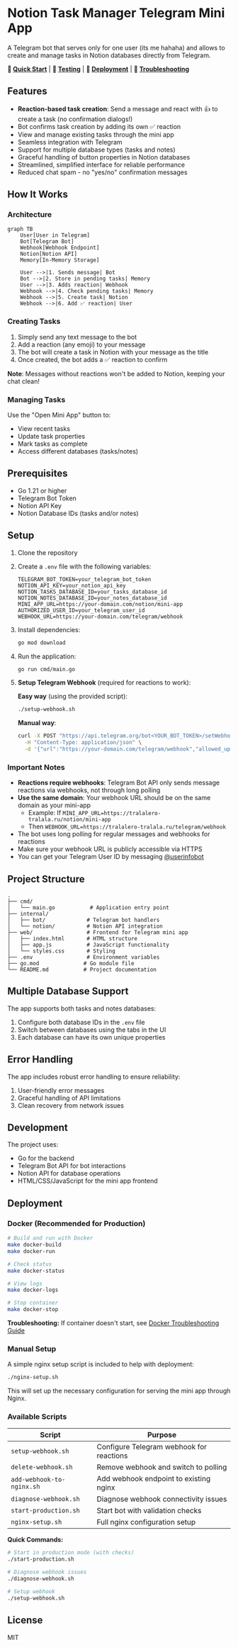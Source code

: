 # Notion Task Manager Telegram Mini App

A Telegram bot that serves only for one user (its me hahaha) and allows to create and manage tasks in Notion databases directly from Telegram.

**🎯 [Quick Start](QUICKSTART.md)** | **🧪 [Testing](TESTING.md)** | **🚀 [Deployment](DEPLOYMENT.md)** | **🔧 [Troubleshooting](TROUBLESHOOTING.md)**

## Features

- **Reaction-based task creation**: Send a message and react with 👍 to create a task (no confirmation dialogs!)
- Bot confirms task creation by adding its own ✅ reaction
- View and manage existing tasks through the mini app
- Seamless integration with Telegram
- Support for multiple database types (tasks and notes)
- Graceful handling of button properties in Notion databases
- Streamlined, simplified interface for reliable performance
- Reduced chat spam - no "yes/no" confirmation messages

## How It Works

### Architecture

```mermaid
graph TB
    User[User in Telegram]
    Bot[Telegram Bot]
    Webhook[Webhook Endpoint]
    Notion[Notion API]
    Memory[In-Memory Storage]
    
    User -->|1. Sends message| Bot
    Bot -->|2. Store in pending tasks| Memory
    User -->|3. Adds reaction| Webhook
    Webhook -->|4. Check pending tasks| Memory
    Webhook -->|5. Create task| Notion
    Webhook -->|6. Add ✅ reaction| User
```

### Creating Tasks

1. Simply send any text message to the bot
2. Add a reaction (any emoji) to your message
3. The bot will create a task in Notion with your message as the title
4. Once created, the bot adds a ✅ reaction to confirm

**Note**: Messages without reactions won't be added to Notion, keeping your chat clean!

### Managing Tasks

Use the "Open Mini App" button to:
- View recent tasks
- Update task properties
- Mark tasks as complete
- Access different databases (tasks/notes)

## Prerequisites

- Go 1.21 or higher
- Telegram Bot Token
- Notion API Key
- Notion Database IDs (tasks and/or notes)

## Setup

1. Clone the repository
2. Create a `.env` file with the following variables:
   ```
   TELEGRAM_BOT_TOKEN=your_telegram_bot_token
   NOTION_API_KEY=your_notion_api_key
   NOTION_TASKS_DATABASE_ID=your_tasks_database_id
   NOTION_NOTES_DATABASE_ID=your_notes_database_id
   MINI_APP_URL=https://your-domain.com/notion/mini-app
   AUTHORIZED_USER_ID=your_telegram_user_id
   WEBHOOK_URL=https://your-domain.com/telegram/webhook
   ```
3. Install dependencies:
   ```bash
   go mod download
   ```
4. Run the application:
   ```bash
   go run cmd/main.go
   ```
5. **Setup Telegram Webhook** (required for reactions to work):
   
   **Easy way** (using the provided script):
   ```bash
   ./setup-webhook.sh
   ```
   
   **Manual way**:
   ```bash
   curl -X POST "https://api.telegram.org/bot<YOUR_BOT_TOKEN>/setWebhook" \
     -H "Content-Type: application/json" \
     -d '{"url":"https://your-domain.com/telegram/webhook","allowed_updates":["message","message_reaction"]}'
   ```

### Important Notes

- **Reactions require webhooks**: Telegram Bot API only sends message reactions via webhooks, not through long polling
- **Use the same domain**: Your webhook URL should be on the same domain as your mini-app
  - Example: If `MINI_APP_URL=https://tralalero-tralala.ru/notion/mini-app`
  - Then `WEBHOOK_URL=https://tralalero-tralala.ru/telegram/webhook`
- The bot uses long polling for regular messages and webhooks for reactions
- Make sure your webhook URL is publicly accessible via HTTPS
- You can get your Telegram User ID by messaging [@userinfobot](https://t.me/userinfobot)

## Project Structure

```
.
├── cmd/
│   └── main.go           # Application entry point
├── internal/
│   ├── bot/             # Telegram bot handlers
│   └── notion/          # Notion API integration
├── web/                 # Frontend for Telegram mini app
│   ├── index.html       # HTML structure
│   ├── app.js           # JavaScript functionality
│   └── styles.css       # Styling
├── .env                 # Environment variables
├── go.mod              # Go module file
└── README.md           # Project documentation
```

## Multiple Database Support

The app supports both tasks and notes databases:

1. Configure both database IDs in the `.env` file
2. Switch between databases using the tabs in the UI
3. Each database can have its own unique properties

## Error Handling

The app includes robust error handling to ensure reliability:
1. User-friendly error messages
2. Graceful handling of API limitations
3. Clean recovery from network issues

## Development

The project uses:
- Go for the backend
- Telegram Bot API for bot interactions
- Notion API for database operations
- HTML/CSS/JavaScript for the mini app frontend

## Deployment

### Docker (Recommended for Production)

```bash
# Build and run with Docker
make docker-build
make docker-run

# Check status
make docker-status

# View logs
make docker-logs

# Stop container
make docker-stop
```

**Troubleshooting:** If container doesn't start, see [Docker Troubleshooting Guide](DOCKER-TROUBLESHOOTING.md)

### Manual Setup

A simple nginx setup script is included to help with deployment:

```bash
./nginx-setup.sh
```

This will set up the necessary configuration for serving the mini app through Nginx.

### Available Scripts

| Script | Purpose |
|--------|--------|
| `setup-webhook.sh` | Configure Telegram webhook for reactions |
| `delete-webhook.sh` | Remove webhook and switch to polling |
| `add-webhook-to-nginx.sh` | Add webhook endpoint to existing nginx |
| `diagnose-webhook.sh` | Diagnose webhook connectivity issues |
| `start-production.sh` | Start bot with validation checks |
| `nginx-setup.sh` | Full nginx configuration setup |

**Quick Commands:**
```bash
# Start in production mode (with checks)
./start-production.sh

# Diagnose webhook issues
./diagnose-webhook.sh

# Setup webhook
./setup-webhook.sh
```

## License

MIT 